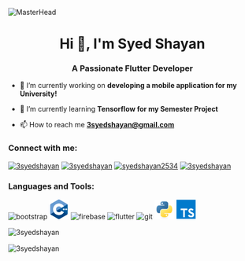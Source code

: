 ![MasterHead](https://media.licdn.com/dms/image/v2/D4D16AQFL2crqoTj_dQ/profile-displaybackgroundimage-shrink_200_800/profile-displaybackgroundimage-shrink_200_800/0/1671688395798?e=2147483647&v=beta&t=IAgbLkXdxrHQTr62gM2Cjh3iCyEHoUVSkKWbK9W3egA)
<h1 align="center">Hi 👋, I'm Syed Shayan</h1>
<h3 align="center">A Passionate Flutter Developer</h3>

- 🔭 I’m currently working on **developing a mobile application for my University!**

- 🌱 I’m currently learning **Tensorflow for my Semester Project**

- 📫 How to reach me **3syedshayan@gmail.com**

<h3 align="left">Connect with me:</h3>
<p align="left">
<a href="https://linkedin.com/in/3syedshayan" target="blank"><img align="center" src="https://raw.githubusercontent.com/rahuldkjain/github-profile-readme-generator/master/src/images/icons/Social/linked-in-alt.svg" alt="3syedshayan" height="30" width="40" /></a>
<a href="https://instagram.com/3syedshayan" target="blank"><img align="center" src="https://raw.githubusercontent.com/rahuldkjain/github-profile-readme-generator/master/src/images/icons/Social/instagram.svg" alt="3syedshayan" height="30" width="40" /></a>
<a href="https://www.youtube.com/@syedshayan2534/videos" target="blank"><img align="center" src="https://raw.githubusercontent.com/rahuldkjain/github-profile-readme-generator/master/src/images/icons/Social/youtube.svg" alt="syedshayan2534" height="30" width="40" /></a>
<a href="https://www.leetcode.com/3syedshayan" target="blank"><img align="center" src="https://raw.githubusercontent.com/rahuldkjain/github-profile-readme-generator/master/src/images/icons/Social/leet-code.svg" alt="3syedshayan" height="30" width="40" /></a>
</p>

<h3 align="left">Languages and Tools:</h3>
<p align="left">  <img src="https://img.icons8.com/?size=512&id=EzPCiQUqWWEa&format=png" alt="bootstrap" width="45" height="45"/> <img src="https://raw.githubusercontent.com/devicons/devicon/master/icons/cplusplus/cplusplus-original.svg" alt="cplusplus" width="40" height="40"/> <img src="https://www.vectorlogo.zone/logos/firebase/firebase-icon.svg" alt="firebase" width="40" height="40"/> <img src="https://www.vectorlogo.zone/logos/flutterio/flutterio-icon.svg" alt="flutter" width="40" height="40"/> <img src="https://www.vectorlogo.zone/logos/git-scm/git-scm-icon.svg" alt="git" width="40" height="40"/> <img src="https://raw.githubusercontent.com/devicons/devicon/master/icons/python/python-original.svg" alt="python" width="40" height="40"/> <img src="https://raw.githubusercontent.com/devicons/devicon/master/icons/typescript/typescript-original.svg" alt="typescript" width="40" height="40"/> </p>

<p><img align="center" src="https://github-readme-stats.vercel.app/api/top-langs?username=3syedshayan&show_icons=true&locale=en&layout=compact" alt="3syedshayan" /></p>
<p><img align="center" src="https://github-readme-streak-stats.herokuapp.com/?user=3syedshayan&" alt="3syedshayan" /></p>
